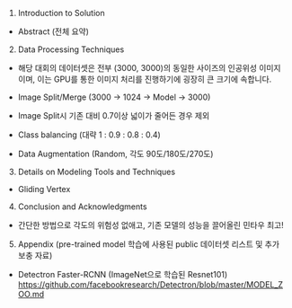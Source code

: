 1) Introduction to Solution
 - Abstract (전체 요약)

2) Data Processing Techniques
 - 해당 대회의 데이터셋은 전부 (3000, 3000)의 동일한 사이즈의 인공위성 이미지이며, 이는 GPU를 통한 이미지 처리를 진행하기에 굉장히 큰 크기에 속합니다.


  - Image Split/Merge (3000 → 1024 → Model → 3000)
  - Image Split시 기존 대비 0.7이상 넓이가 줄어든 경우 제외
  - Class balancing (대략 1 : 0.9 : 0.8 : 0.4)
  - Data Augmentation (Random, 각도 90도/180도/270도)

3) Details on Modeling Tools and Techniques
  - Gliding Vertex

4) Conclusion and Acknowledgments
  - 간단한 방법으로 각도의 위험성 없애고, 기존 모델의 성능을 끌어올린 민타우 최고!

5) Appendix (pre-trained model 학습에 사용된 public 데이터셋 리스트 및 추가 보충 자료)
  - Detectron Faster-RCNN (ImageNet으로 학습된 Resnet101)
    https://github.com/facebookresearch/Detectron/blob/master/MODEL_ZOO.md
